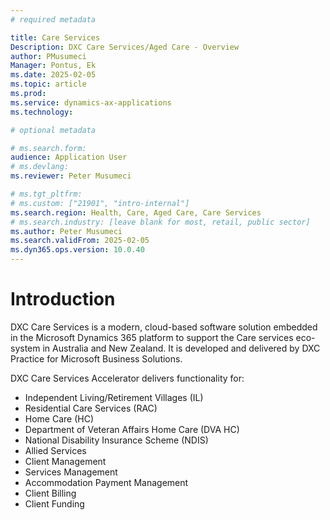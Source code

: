 ```yaml
---
# required metadata

title: Care Services
Description: DXC Care Services/Aged Care - Overview
author: PMusumeci
Manager: Pontus, Ek
ms.date: 2025-02-05
ms.topic: article
ms.prod: 
ms.service: dynamics-ax-applications
ms.technology: 

# optional metadata

# ms.search.form:
audience: Application User
# ms.devlang: 
ms.reviewer: Peter Musumeci

# ms.tgt_pltfrm: 
# ms.custom: ["21901", "intro-internal"]
ms.search.region: Health, Care, Aged Care, Care Services
# ms.search.industry: [leave blank for most, retail, public sector]
ms.author: Peter Musumeci
ms.search.validFrom: 2025-02-05
ms.dyn365.ops.version: 10.0.40
---
```


# Introduction

DXC Care Services  is a modern, cloud-based software solution embedded in the Microsoft Dynamics 365 platform to support the Care services eco-system in Australia and New Zealand. It is developed and delivered by DXC Practice for Microsoft Business Solutions.

DXC Care Services Accelerator delivers functionality for:

-   Independent Living/Retirement Villages (IL)
-   Residential Care Services (RAC)
-   Home Care (HC)
-   Department of Veteran Affairs Home Care (DVA HC)
-   National Disability Insurance Scheme (NDIS)
-   Allied Services
-   Client Management
-   Services Management
-   Accommodation Payment Management
-   Client Billing
-   Client Funding
